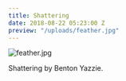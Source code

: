 ```yaml
---
title: Shattering
date: 2018-08-22 05:23:00 Z
preview: "/uploads/feather.jpg"
---
```


![feather.jpg](/uploads/feather.jpg)

Shattering by Benton Yazzie.
